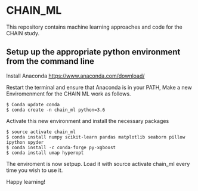 # CHAIN_ML
This repository contains machine learning approaches and code for the CHAIN study. 

## Setup up the appropriate python environment from the command line

Install Anaconda  https://www.anaconda.com/download/

Restart the terminal and ensure that Anaconda is in your PATH, Make a new Enviromenment for the CHAIN ML work as follows.

```
$ Conda update conda
$ conda create -n chain_ml python=3.6
```
Activate this new environment and install the necessary packages

```
$ source activate chain_ml
$ conda install numpy scikit-learn pandas matplotlib seaborn pillow ipython spyder
$ conda install -c conda-forge py-xgboost
$ conda install umap hyperopt
```

The enviroment is now setpup. Load it with source activate chain_ml every time you wish to use it. 

Happy learning!

